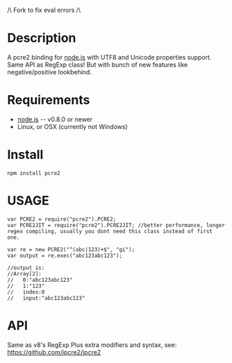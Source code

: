 /\ Fork to fix eval errors /\


Description
===========

A pcre2 binding for [node.js](http://nodejs.org/) with UTF8 and Unicode properties support.
Same API as RegExp class! But with bunch of new features like negative/positive lookbehind.


Requirements
============

* [node.js](http://nodejs.org/) -- v0.8.0 or newer
* Linux, or OSX (currently not Windows)


Install
=======

    npm install pcre2

	
USAGE
=====

```
var PCRE2 = require("pcre2").PCRE2;
var PCRE2JIT = require("pcre2").PCRE2JIT; //better performance, longer regex compiling, usually you dont need this class instead of first one.

var re = new PCRE2("^(abc|123)+$", "gi");
var output = re.exec("abc123abc123");

//output is:
//Array[2]:
//   0:"abc123abc123"
//   1:"123"
//   index:0
//   input:"abc123abc123"
```

API
===

Same as v8's RegExp
Plus extra modifiers and syntax, see: https://github.com/jpcre2/jpcre2
